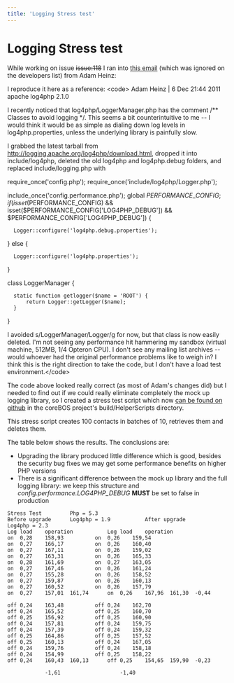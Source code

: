 ```yaml
---
title: 'Logging Stress test'
---
```


Logging Stress test
===================

While working on issue ~~issue:118~~ I ran into [this
email](http://permalink.gmane.org/gmane.comp.web.vtigercrm.devel/5131)
(which was ignored on the developers list) from Adam Heinz:

I reproduce it here as a reference: &lt;code&gt; Adam Heinz | 6 Dec
21:44 2011 apache log4php 2.1.0

I recently noticed that log4php/LoggerManager.php has the comment /\*\*
Classes to avoid logging \*/. This seems a bit counterintuitive to me --
I would think it would be as simple as dialing down log levels in
log4php.properties, unless the underlying library is painfully slow.

I grabbed the latest tarball from
<http://logging.apache.org/log4php/download.html>, dropped it into
include/log4php, deleted the old log4php and log4php.debug folders, and
replaced include/logging.php with

require\_once('config.php');
require\_once('include/log4php/Logger.php');

include\_once('config.performance.php'); global $PERFORMANCE\_CONFIG;
if(isset($PERFORMANCE\_CONFIG) &&
isset($PERFORMANCE\_CONFIG\['LOG4PHP\_DEBUG'\]) &&
$PERFORMANCE\_CONFIG\['LOG4PHP\_DEBUG'\]) {

      Logger::configure('log4php.debug.properties');

} else {

      Logger::configure('log4php.properties');

}

class LoggerManager {

      static function getlogger($name = 'ROOT') {
          return Logger::getLogger($name);
      }

}

I avoided s/LoggerManager/Logger/g for now, but that class is now easily
deleted. I'm not seeing any performance hit hammering my sandbox
(virtual machine, 512MB, 1/4 Opteron CPU). I don't see any mailing list
archives -- would whoever had the original performance problems like to
weigh in? I think this is the right direction to take the code, but I
don't have a load test environment.&lt;/code&gt;

The code above looked really correct (as most of Adam's changes did) but
I needed to find out if we could really eliminate completely the mock up
logging library, so I created a stress test script which now [can be
found on
github](https://github.com/tsolucio/corebos/blob/master/build/HelperScripts/stressTest.php)
in the coreBOS project's build/HelperScripts directory.

This stress script creates 100 contacts in batches of 10, retrieves them
and deletes them.

The table below shows the results. The conclusions are:

-   Upgrading the library produced little difference which is good,
    besides the security bug fixes we may get some performance benefits
    on higher PHP versions
-   There is a significant difference between the mock up library and
    the full logging library: we keep this structure and
    *config.performance.LOG4PHP\_DEBUG* **MUST** be set to false in
    production

<!-- -->

    Stress Test         Php = 5.3                       
    Before upgrade      Log4php = 1.9           After upgrade       Log4php = 2.3       
    Log load    operation           Log load    operation       
    on  0,28    158,93          on  0,26    159,54      
    on  0,27    166,17          on  0,26    160,40      
    on  0,27    167,11          on  0,26    159,02      
    on  0,27    163,31          on  0,26    165,33      
    on  0,28    161,69          on  0,27    163,05      
    on  0,27    167,46          on  0,26    161,24      
    on  0,27    155,28          on  0,26    158,52      
    on  0,27    159,87          on  0,26    160,13      
    on  0,27    160,52          on  0,26    157,79      
    on  0,27    157,01  161,74      on  0,26    167,96  161,30  -0,44
                                        
    off 0,24    163,48          off 0,24    162,70      
    off 0,24    165,52          off 0,25    160,70      
    off 0,25    156,92          off 0,25    160,90      
    off 0,24    157,81          off 0,24    159,75      
    off 0,24    157,39          off 0,24    159,32      
    off 0,25    164,86          off 0,25    157,52      
    off 0,25    160,13          off 0,24    167,05      
    off 0,24    159,76          off 0,24    158,18      
    off 0,24    154,99          off 0,25    158,22      
    off 0,24    160,43  160,13      off 0,25    154,65  159,90  -0,23
                                        
                -1,61                   -1,40   

